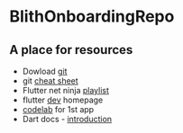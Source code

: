 # BlithOnboardingRepo
A place for resources
---
- Dowload [git](https://git-scm.com/)
- git [cheat sheet](https://education.github.com/git-cheat-sheet-education.pdf)
- Flutter net ninja [playlist](https://www.youtube.com/playlist?list=PL4cUxeGkcC9jLYyp2Aoh6hcWuxFDX6PBJ)
- flutter [dev](https://flutter.dev/learn) homepage
- [codelab](https://codelabs.developers.google.com/codelabs/flutter-codelab-first#0) for 1st app
- Dart docs - [introduction](https://dart.dev/language)

